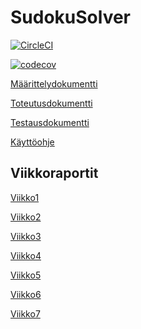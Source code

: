 # SudokuSolver

[![CircleCI](https://circleci.com/gh/nagajaga/SudokuSolver.svg?style=svg)](https://circleci.com/gh/nagajaga/SudokuSolver)


[![codecov](https://codecov.io/gh/nagajaga/SudokuSolver/branch/master/graph/badge.svg)](https://codecov.io/gh/nagajaga/SudokuSolver)



[Määrittelydokumentti](https://github.com/nagajaga/SudokuSolver/blob/master/documentation/M%C3%A4%C3%A4rittelydokumentti.md)

[Toteutusdokumentti](https://github.com/nagajaga/SudokuSolver/blob/master/documentation/Toteutusdokumentti.md)

[Testausdokumentti](https://github.com/nagajaga/SudokuSolver/blob/master/documentation/Testausdokumentti.md)

[Käyttöohje](https://github.com/nagajaga/SudokuSolver/blob/master/documentation/Testausdokumentti.md)


## Viikkoraportit

[Viikko1](https://github.com/nagajaga/SudokuSolver/blob/master/documentation/viikkoraportti_1.md)

[Viikko2](https://github.com/nagajaga/SudokuSolver/blob/master/documentation/viikkoraportti_2.md)

[Viikko3](https://github.com/nagajaga/SudokuSolver/blob/master/documentation/viikkoraportti_3.md)

[Viikko4](https://github.com/nagajaga/SudokuSolver/blob/master/documentation/viikkoraportti_4.md)

[Viikko5](https://github.com/nagajaga/SudokuSolver/blob/master/documentation/viikkoraportti_5.md)

[Viikko6](https://github.com/nagajaga/SudokuSolver/blob/master/documentation/viikkoraportti_6.md)

[Viikko7](https://github.com/nagajaga/SudokuSolver/blob/master/documentation/viikkoraportti_7.md)
